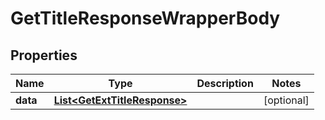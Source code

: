 

# GetTitleResponseWrapperBody


## Properties

Name | Type | Description | Notes
------------ | ------------- | ------------- | -------------
**data** | [**List&lt;GetExtTitleResponse&gt;**](GetExtTitleResponse.md) |  |  [optional]



